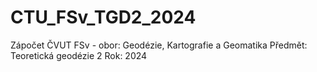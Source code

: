 # CTU_FSv_TGD2_2024
Zápočet ČVUT FSv - obor: Geodézie, Kartografie a Geomatika Předmět: Teoretická geodézie 2 Rok: 2024
